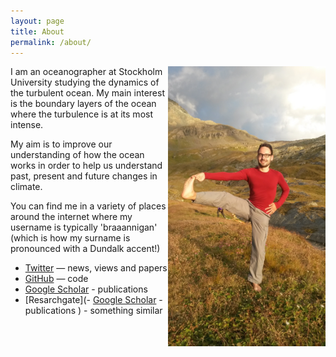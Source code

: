 ```yaml
---
layout: page
title: About
permalink: /about/
---
```


<img src="/img/mountain_yoga.jpg" width="50%" align="right">
I am an oceanographer at Stockholm University studying the dynamics of the turbulent ocean. My main interest is the boundary layers of the ocean where the turbulence is at its most intense.  

My aim is to improve our understanding of how the ocean works in order to help us understand past, present and future changes in climate.

You can find me in a variety of places around the internet where my username is typically 'braaannigan' (which is how my surname is pronounced with a Dundalk accent!)


- [Twitter](http://twitter.com/braaannigan) — news, views and papers
- [GitHub](https://github.com/braaannigan) — code
- [Google Scholar](https://scholar.google.co.uk/citations?user=43HnNKAAAAAJ&hl=en) - publications
- [Resarchgate](- [Google Scholar](https://scholar.google.co.uk/citations?user=43HnNKAAAAAJ&hl=en) - publications
) - something similar
